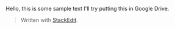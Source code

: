 
Hello, this is some sample text
I'll try putting this in Google Drive.

> Written with [StackEdit](https://stackedit.io/).